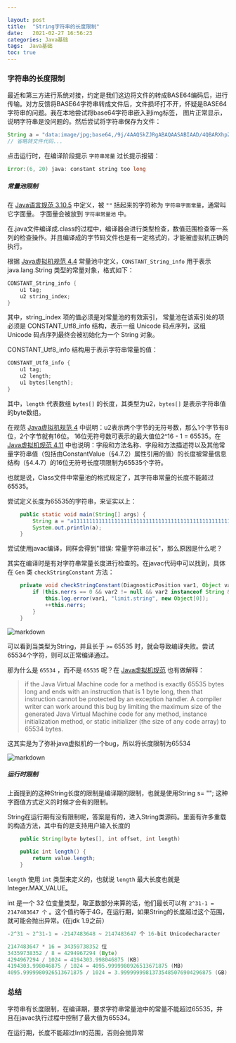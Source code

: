 ```yaml
---

layout: post
title:  "String字符串的长度限制"
date:   2021-02-27 16:56:23
categories: Java基础
tags:  Java基础
toc: true
---
```


### **字符串的长度限制**

最近和第三方进行系统对接，约定是我们这边将文件的转成BASE64编码后，进行传输。对方反馈将BASE64字符串转成文件后，文件损坏打不开，怀疑是BASE64字符串的问题。我在本地尝试将base64字符串嵌入到img标签，
图片正常显示，说明字符串是没问题的。然后尝试将字符串保存为文件：

<!-- more -->

```java
String a = "data:image/jpg;base64,/9j/4AAQSkZJRgABAQAASABIAAD/4QBARXhpZgAA......";  // 7w多个字符
// 省略转文件代码...
```

点击运行时，在编译阶段提示 `字符串常量` 过长提示报错：

```java
Error:(6, 20) java: constant string too long
```


##### **常量池限制**

在 [Java语言规范 3.10.5](https://docs.oracle.com/javase/specs/jls/se8/html/jls-3.html#jls-3.10.5) 中定义，被 `""` 括起来的字符称为 `字符串字面常量`，通常叫它字面量。
字面量会被放到 `字符串常量池` 中。

在.java文件编译成.class的过程中，编译器会进行类型检查，数值范围检查等一系列的检查操作。并且编译成的字节码文件也是有一定格式的，才能被虚拟机正确的执行。

根据 [Java虚拟机规范 4.4](https://docs.oracle.com/javase/specs/jvms/se8/html/jvms-4.html#jvms-4.4) 常量池中定义，`CONSTANT_String_info` 用于表示 java.lang.String 类型的常量对象，格式如下：

```java
CONSTANT_String_info {
    u1 tag;
    u2 string_index;
}
```

其中，string_index 项的值必须是对常量池的有效索引， 常量池在该索引处的项必须是 CONSTANT_Utf8_info 结构，表示一组 Unicode 码点序列，这组 Unicode 码点序列最终会被初始化为一个 String 对象。

CONSTANT_Utf8_info 结构用于表示字符串常量的值：

```java
CONSTANT_Utf8_info {
    u1 tag;
    u2 length;
    u1 bytes[length];
}
```

其中，`length` 代表数组 `bytes[]` 的长度，其类型为u2，`bytes[]` 是表示字符串值的byte数组。

在规范 [Java虚拟机规范 4](https://docs.oracle.com/javase/specs/jvms/se8/html/jvms-4.html) 中说明：u2表示两个字节的无符号数，那么1个字节有8位，2个字节就有16位。
16位无符号数可表示的最大值位2^16 - 1 = 65535。在 [Java虚拟机规范 4.11](https://docs.oracle.com/javase/specs/jvms/se7/html/jvms-4.html#jvms-4.11) 中也说明：字段和方法名称、字段和方法描述符以及其他常量字符串值（包括由ConstantValue（§4.7.2）属性引用的值）的长度被常量信息结构（§4.4.7）的16位无符号长度项限制为65535个字符。


也就是说，Class文件中常量池的格式规定了，其字符串常量的长度不能超过65535。

尝试定义长度为65535的字符串，来证实以上：

```java
    public static void main(String[] args) {
        String a = "a111111111111111111111111111111111111111111111111111111.............";  // 65535个
        System.out.println(a);
    }
```


尝试使用javac编译，同样会得到"错误: 常量字符串过长"，那么原因是什么呢？

其实在编译时是有对字符串常量长度进行检查的。在javac代码中可以找到，具体在 `Gen` 类 `checkStringConstant` 方法：

```java
    private void checkStringConstant(DiagnosticPosition var1, Object var2) {
        if (this.nerrs == 0 && var2 != null && var2 instanceof String && ((String)var2).length() >= 65535) {
            this.log.error(var1, "limit.string", new Object[0]);
            ++this.nerrs;
        }
    }
```

![markdown](https://ddmcc-1255635056.file.myqcloud.com/fbc43a83-00ea-4c66-a30a-c20115c8217d.png)

可以看到当类型为String，并且长于 `>=` 65535 时，就会导致编译失败。尝试65534个字符，则可以正常编译通过。

那为什么是 `65534` ，而不是 `65535` 呢？在 [Java虚拟机规范](https://docs.oracle.com/javase/specs/jvms/se8/html/jvms-4.html#jvms-4.7.3) 也有做解释：

>if the Java Virtual Machine code for a method is exactly 65535 bytes long and ends with an instruction that is 1 byte long, then that instruction cannot be protected by an exception handler. A compiler writer can work around this bug by limiting the maximum size of the generated Java Virtual Machine code for any method, instance initialization method, or static initializer (the size of any code array) to 65534 bytes.


这其实是为了弥补java虚拟机的一个bug，所以将长度限制为65534

![markdown](https://ddmcc-1255635056.file.myqcloud.com/7bc76521-ce8b-47e7-82bd-70d1be67d1fc.png)


##### **运行时限制**

上面提到的这种String长度的限制是编译期的限制，也就是使用String s= ""; 这种字面值方式定义的时候才会有的限制。

String在运行期有没有限制呢，答案是有的，进入String类源码。里面有许多重载的构造方法，其中有的是支持用户输入长度的

```java
    public String(byte bytes[], int offset, int length) 

    public int length() {
        return value.length;
    }
```

`length` 使用 `int` 类型来定义的，也就说 `length` 最大长度也就是 Integer.MAX_VALUE。

int 是一个 32 位变量类型，取正数部分来算的话，他们最长可以有 `2^31-1 = 2147483647 个` 。这个值约等于4G，在运行期，如果String的长度超过这个范围，就可能会抛出异常。(在jdk 1.9之前）

```java
-2^31 ~ 2^31-1 = -2147483648 ~ 2147483647 个 16-bit Unicodecharacter

2147483647 * 16 = 34359738352 位
34359738352 / 8 = 4294967294 (Byte)
4294967294 / 1024 = 4194303.998046875 (KB)
4194303.998046875 / 1024 = 4095.9999980926513671875 (MB)
4095.9999980926513671875 / 1024 = 3.99999999813735485076904296875 (GB)
```


### **总结**

字符串有长度限制，在编译期，要求字符串常量池中的常量不能超过65535，并且在javac执行过程中控制了最大值为65534。

在运行期，长度不能超过Int的范围，否则会抛异常
